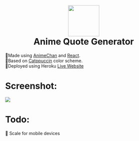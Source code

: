 <h1 align="center">
  <img src="https://img.icons8.com/dusk/512/000000/son-goku.png" width="100"><br>
  Anime Quote Generator
</h1>

<p>
  🎉Made using <a href = "https://animechan.vercel.app/">AnimeChan</a> and <a href ="https://reactjs.org/">React</a>.<br>
  🎉Based on <a href = "https://github.com/catppuccin/catppuccin">Catppuccin</a> color scheme.<br>
  🚀Deployed using Heroku <a href ="animequotesgen.netlify.app">Live Website</a>
</p>

<h1>Screenshot:</h1>
  <img src="https://user-images.githubusercontent.com/70198692/152297509-f058947c-5364-41e6-9182-c7ac7f6aad90.png">

  
<h1>Todo:</h1>
<p>🔨 Scale for mobile devices </p>
